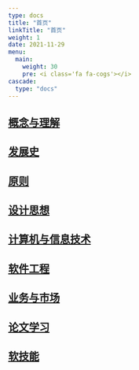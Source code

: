 ```yaml
---
type: docs
title: "首页"
linkTitle: "首页"
weight: 1
date: 2021-11-29
menu:
  main:
    weight: 30
    pre: <i class='fa fa-cogs'></i>
cascade:
  type: "docs"
---
```


## [概念与理解](./concepts/)

## [发展史](./timelines/)

## [原则](./principles/)

## [设计思想](./design-thinking/)

## [计算机与信息技术](./cs-and-it-technology/)

## [软件工程](./software-engineering/)

## [业务与市场](./business-and-market/)

## [论文学习](./papers-reading/)

## [软技能](./soft-skills/)
